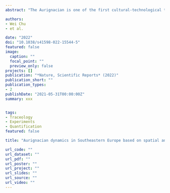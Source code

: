 ```yaml
---
abstract: "The Aurignacian is one of the first cultural-technological traditions commonly associated with the expansion of Homo sapiens in Europe. Early Homo sapiens demographics across the continent are therefore typically inferred using the distribution of Aurignacian assemblages. Western Romania has been used as a tie-point to connect the well-researched lithic assemblages from the eastern Mediterranean and Western Europe through its early Homo sapiens fossils. However, Romania’s archeological record remains underexplored thereby hindering our ability to directly connect better understood regions through time and space. Here we report on excavations from the open-air Middle/Upper Paleolithic site of Românești-Dumbrăvița I in southwestern Romania. Three stratified Paleolithic assemblages were extensively excavated within a 1-m-thick eolian-deposited sequence. Spatial, geochemical, raw material, techno-typological, and use-wear analysis of the site reveal patterns of artifact configuration, resource exploitation, fire history, knapping objectives, and functionality. Taken together, Românești-Dumbrăvița I is the first well-contextualized archeological site in close spatiotemporal proximity to many early, well-preserved human fossils and in East-Central Europe."

authors:
- Wei Chu
- et al.

date: "2022"
doi: "10.1038/s41598-022-15544-5"
featured: false
image:
  caption: ""
  focal_point: ""
  preview_only: false
projects: []
publication: "*Nature, Scientific Reports* (2022)"
publication_short: ""
publication_types:
- 2
publishDate: "2021-05-31T00:00:00Z"
summary: xxx


tags:
- Traceology
- Experiments
- Quantification
featured: false

title: "Aurignacian dynamics in Southeastern Europe based on spatial analysis, sediment geochemistry, raw materials, lithic analysis, and use-wear from Românești-Dumbrăvița"

url_code: ""
url_dataset: ""
url_pdf: ""
url_poster: ""
url_project: ""
url_slides: ""
url_source: ""
url_video: ""
---
```

